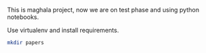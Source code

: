 This is maghala project, now we are on test phase and using python notebooks.

Use virtualenv and install requirements.

```bash
mkdir papers
```
